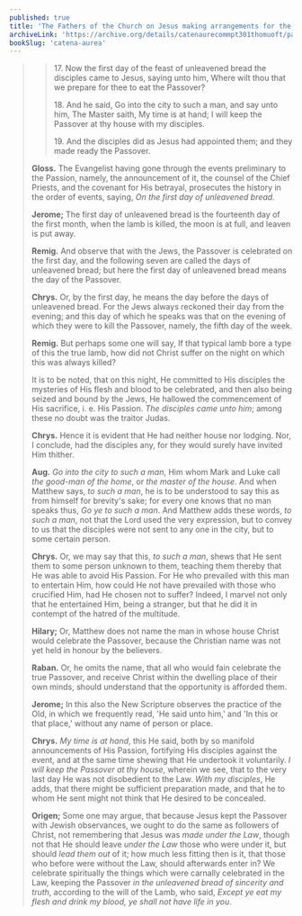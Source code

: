 ```yaml
---
published: true
title: 'The Fathers of the Church on Jesus making arrangements for the Last Supper'
archiveLink: 'https://archive.org/details/catenaurecommpt301thomuoft/page/885?view=theater'
bookSlug: 'catena-aurea'
---
```


>> 17\. Now the first day of the feast of unleavened bread the disciples came to Jesus, saying unto him, Where wilt thou that we prepare for thee to eat the Passover?
>> 
>> 18\. And he said, Go into the city to such a man, and say unto him, The Master saith, My time is at hand; I will keep the Passover at thy house with my disciples.
>> 
>> 19\. And the disciples did as Jesus had appointed them; and they made ready the Passover.
> 
> **Gloss.** The Evangelist having gone through the events preliminary to the Passion, namely, the announcement of it, the counsel of the Chief Priests, and the covenant for His betrayal, prosecutes the history in the order of events, saying, *On the first day of unleavened bread.*
> 
> **Jerome;** The first day of unleavened bread is the fourteenth day of the first month, when the lamb is killed, the moon is at full, and leaven is put away.
> 
> **Remig.** And observe that with the Jews, the Passover is celebrated on the first day, and the following seven are called the days of unleavened bread; but here the first day of unleavened bread means the day of the Passover.
> 
> **Chrys.** Or, by the first day, he means the day before the days of unleavened bread. For the Jews always reckoned their day from the evening; and this day of which he speaks was that on the evening of which they were to kill the Passover, namely, the fifth day of the week.
> 
> **Remig.** But perhaps some one will say, If that typical lamb bore a type of this the true lamb, how did not Christ suffer on the night on which this was always killed?
> 
> It is to be noted, that on this night, He committed to His disciples the mysteries of His flesh and blood to be celebrated, and then also being seized and bound by the Jews, He hallowed the commencement of His sacrifice, i. e. His Passion. *The disciples came unto him*; among these no doubt was the traitor Judas.
> 
> **Chrys.** Hence it is evident that He had neither house nor lodging. Nor, I conclude, had the disciples any, for they would surely have invited Him thither.
> 
> **Aug.** *Go into the city to such a man*, Him whom Mark and Luke call *the good-man of the home*, or *the master of the house*. And when Matthew says, *to such a man*, he is to be understood to say this as from himself for brevity's sake; for every one knows that no man speaks thus, *Go ye to such a man*. And Matthew adds these words, *to such a man*, not that the Lord used the very expression, but to convey to us that the disciples were not sent to any one in the city, but to some certain person.
> 
> **Chrys.** Or, we may say that this, *to such a man*, shews that He sent them to some person unknown to them, teaching them thereby that He was able to avoid His Passion. For He who prevailed with this man to entertain Him, how could He not have prevailed with those who crucified Him, had He chosen not to suffer? Indeed, I marvel not only that he entertained Him, being a stranger, but that he did it in contempt of the hatred of the multitude.
> 
> **Hilary;** Or, Matthew does not name the man in whose house Christ would celebrate the Passover, because the Christian name was not yet held in honour by the believers.
> 
> **Raban.** Or, he omits the name, that all who would fain celebrate the true Passover, and receive Christ within the dwelling place of their own minds, should understand that the opportunity is afforded them.
> 
> **Jerome;** In this also the New Scripture observes the practice of the Old, in which we frequently read, 'He said unto him,' and 'In this or that place,' without any name of person or place.
> 
> **Chrys.** *My time is at hand*, this He said, both by so manifold announcements of His Passion, fortifying His disciples against the event, and at the same time shewing that He undertook it voluntarily. *I will keep the Passover at thy house*, wherein we see, that to the very last day He was not disobedient to the Law. *With my disciples*, He adds, that there might be sufficient preparation made, and that he to whom He sent might not think that He desired to be concealed.
> 
> **Origen;** Some one may argue, that because Jesus kept the Passover with Jewish observances, we ought to do the same as followers of Christ, not remembering that Jesus was *made under the Law*, though not that He should leave *under the Law* those who were under it, but should *lead them out* of it; how much less fitting then is it, that those who before were without the Law, should afterwards enter in? We celebrate spiritually the things which were carnally celebrated in the Law, keeping the Passover *in the unleavened bread of sincerity and truth*, according to the will of the Lamb, who said, *Except ye eat my flesh and drink my blood, ye shall not have life in you*.

